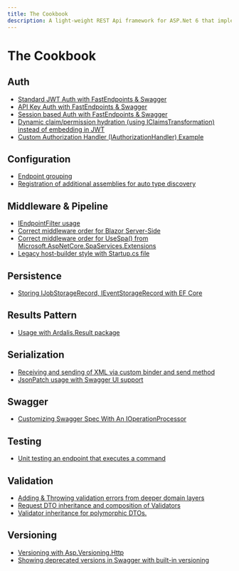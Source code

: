 ```yaml
---
title: The Cookbook
description: A light-weight REST Api framework for ASP.Net 6 that implements REPR (Request-Endpoint-Response) Pattern.
---
```


# The Cookbook

<div id="cookbook">

## Auth

- [Standard JWT Auth with FastEndpoints & Swagger](https://gist.github.com/dj-nitehawk/3155971da1d2c9553ae6bcb00dfa6f4c)
- [API Key Auth with FastEndpoints & Swagger](https://gist.github.com/dj-nitehawk/4efe5ef70f813aec2c55fff3bbb833c0)
- [Session based Auth with FastEndpoints & Swagger](https://gist.github.com/dj-nitehawk/ef60db792a56afc23537238e79257d13)
- [Dynamic claim/permission hydration (using IClaimsTransformation) instead of embedding in JWT](https://gist.github.com/dj-nitehawk/220363f14e649a2cb850d61f9bd793b5)
- [Custom Authorization Handler (IAuthorizationHandler) Example](https://gist.github.com/dj-nitehawk/d2f585747c0711f92ab7c7923f670e29)

## Configuration

- [Endpoint grouping](https://gist.github.com/dj-nitehawk/5b3e73818f630c2fe90d9f4674847452)
- [Registration of additional assemblies for auto type discovery](https://gist.github.com/dj-nitehawk/b3615fad393beabefe929e3f81af6822)

## Middleware & Pipeline

- [IEndpointFilter usage](https://gist.github.com/dj-nitehawk/3edcd59ce03230b98369e2f2259bc5d3)
- [Correct middleware order for Blazor Server-Side](https://gist.github.com/dj-nitehawk/171a4228be267ca9312e1ae882ee6d5b)
- [Correct middleware order for UseSpa() from Microsoft.AspNetCore.SpaServices.Extensions](https://gist.github.com/dj-nitehawk/bb78ba5dc07c1e20538c046ad7e154c2)
- [Legacy host-builder style with Startup.cs file](https://gist.github.com/dj-nitehawk/5d5d325e23c4be43aeccbcb0066a72b4)

## Persistence

- [Storing IJobStorageRecord, IEventStorageRecord with EF Core](https://gist.github.com/dj-nitehawk/02420788fb0a72c4be4752be8bd4c40b)

## Results Pattern

- [Usage with Ardalis.Result package](https://gist.github.com/dj-nitehawk/c209274f6bfcc7436d8f463f8ace554a)

## Serialization

- [Receiving and sending of XML via custom binder and send method](https://gist.github.com/dj-nitehawk/c66990afc31ed9ad5063402fa295116a)
- [JsonPatch usage with Swagger UI support](https://gist.github.com/dj-nitehawk/842bb52479452fe185f58e3885724cac)

## Swagger

- [Customizing Swagger Spec With An IOperationProcessor](https://gist.github.com/dj-nitehawk/d172140b1f7d576e632a0d15e9682f54)

## Testing

- [Unit testing an endpoint that executes a command](https://gist.github.com/dj-nitehawk/f0c5c95c57ac1f1d15c936e9d87734b0)

## Validation

- [Adding & Throwing validation errors from deeper domain layers](https://gist.github.com/dj-nitehawk/a3e673479c8f3fb3660cb837f9032031)
- [Request DTO inheritance and composition of Validators](https://gist.github.com/dj-nitehawk/f2ba959b92d16cba8265e7c9b9ea957b)
- [Validator inheritance for polymorphic DTOs.](https://gist.github.com/dj-nitehawk/d5e5b64f8fdc7ce90656305c6a40174e)

## Versioning

- [Versioning with Asp.Versioning.Http](https://gist.github.com/dj-nitehawk/fbefbcb6273d372e5e5913accb18ab76)
- [Showing deprecated versions in Swagger with built-in versioning](https://gist.github.com/dj-nitehawk/c32e7f887389460c661b955d233b650d)

[//]: # (this is a comment)

</div>